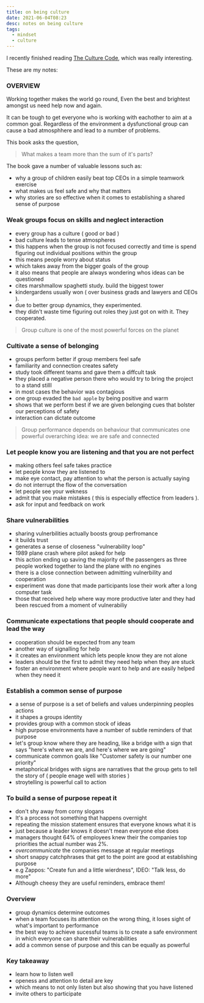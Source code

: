 ```yaml
---
title: on being culture
date: 2021-06-04T08:23
desc: notes on being culture
tags:
  - mindset 
  - culture
---
```


I recently finished reading [The Culture Code](https://www.goodreads.com/book/show/33517721-the-culture-code), which was really interesting.

These are my notes:

### OVERVIEW

Working together makes the world go round, Even the best and brightest amongst us need help now and again.

It can be tough to get everyone who is working with eachother to aim at a common goal. Regardless of the environment a dysfunctional group can cause a bad atmosphhere and lead to a number of problems.

This book asks the question,

> What makes a team more than the sum of it's parts?

The book gave a number of valuable lessons such as:

* why a group of children easily beat top CEOs in a simple teamwork exercise
* what makes us feel safe and why that matters
* why stories are so effective when it comes to establishing a shared sense of purpose

### Weak groups focus on skills and neglect interaction

* every group has a culture ( good or bad )
* bad culture leads to tense atmospheres
* this happens when the group is not focused correctly and time is spend figuring out individual positions within the group
* this means people worry about status
* which takes away from the bigger goals of the group
* it also means that people are always wondering whos ideas can be questioned
* cites marshmallow spaghetti study. build the biggest tower
* kindergardens usually won ( over business grads and lawyers and CEOs ).
* due to better group dynamics, they experimented.
* they didn't waste time figuring out roles they just got on with it. They cooperated.

> Group culture is one of the most powerful forces on the planet

### Cultivate a sense of belonging

* groups perform better if group members feel safe
* familiarity and connection creates safety
* study took different teams and gave them a diffcult task
* they placed a negative person there who would try to bring the project to a stand stilll
* in most cases the behavior was contagious
* one group evaded the `bad apple` by being positive and warm
* shows that we perform best if we are given belonging cues that bolster our perceptions of safety
* interaction can dictate outcome

> Group performance depends on behaviour that communicates one powerful overarching idea: we are safe and connected

### Let people know you are listening and that you are not perfect

* making others feel safe takes practice
* let people know they are listened to
* make eye contact, pay attention to what the person is actually saying
* do not interrupt the flow of the conversation
* let people see your wekness
* admit that you make mistakes ( this is especially effectice from leaders ).
* ask for input and feedback on work

### Share vulnerabilities

* sharing vulnerbilities actually boosts group perfromance
* it builds trust
* generates a sense of closeness "vulnerability loop"
* 1989 plane crash where pilot asked for help
* this action ending up saving the majority of the passengers as three people worked together to land the plane with no engines
* there is a close connection between admitting vulnerbility and cooperation
* experiment was done that made participants lose their work after a long computer task
* those that received help where way more productive later and they had been rescued from a moment of vulnerabiliy

### Communicate expectations that people should cooperate and lead the way

* cooperation should be expected from any team
* another way of signalling for help
* it creates an environment which lets people know they are not alone
* leaders should be the first to admit they need help when they are stuck
* foster an environment where people want to help and are easily helped when they need it

### Establish a common sense of purpose

* a sense of purpose is a set of beliefs and values underpinning peoples actions
* it shapes a groups identity
* provides group with a common stock of ideas
* high purpose environments have a number of subtle reminders of that purpose
* let's group know where they are heading, like a bridge with a sign that says "here's where we are, and here's where we are going"
* communicate common goals like "Customer safety is our number one priority"
* metaphorical bridges with signs are narratives that the group gets to tell the story of ( people enage well with stories )
* stroytelling is powerful call to action

### To build a sense of purpose repeat it

* don't shy away from corny slogans 
* It's a process not something that happens overnight
* repeating the mission statement ensures that everyone knows what it is
* just because a leader knows it doesn't mean everyone else does
* managers thought 64% of employees knew their the companies top priorities the actual number was 2%.
* _overcommunicate_ the companies message at regular meetings
* short snappy catchphrases that get to the point are good at establishing purpose
*  e.g Zappos: "Create fun and a little wierdness", IDEO: "Talk less, do more"
*  Although cheesy they are useful reminders, embrace them!

### Overview

* group dynamics determine outcomes
* when a team focuses its attention on the wrong thing, it loses sight of what's important to performance
* the best way to achieve sucessful teams is to create a safe environment in which everyone can share their vulnerabilities
* add a common sense of purpose and this can be equally as powerful

### Key takeaway

* learn how to listen well 
* openess and attention to detail are key
* which means to not only listen but also showing that you have listened
* invite others to participate

